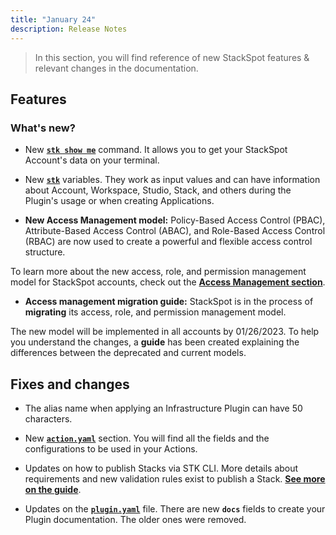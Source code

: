 ```yaml
---
title: "January 24"
description: Release Notes
---
```


> In this section, you will find reference of new StackSpot features & relevant changes in the documentation.

## **Features**

### **What's new?**

- New [**`stk show me`**](/en/home/stk-cli/commands/general-commands) command. It allows you to get your StackSpot Account's data on your terminal.

- New [**`stk`**](/en/create-use/create-content/plugin/create-plugin) variables. They work as input values and can have information about Account, Workspace, Studio, Stack, and others during the Plugin's usage or when creating Applications.

- **New Access Management model:** Policy-Based Access Control (PBAC), Attribute-Based Access Control (ABAC), and Role-Based Access Control (RBAC) are now used to create a powerful and flexible access control structure.

To learn more about the new access, role, and permission management model for StackSpot accounts, check out the [**Access Management section**](/en/home/account/organization/access-management/overview).

- **Access management migration guide:** StackSpot is in the process of **migrating** its access, role, and permission management model.

The new model will be implemented in all accounts by 01/26/2023.
To help you understand the changes, a **guide** has been created explaining the differences between the deprecated and current models.

## **Fixes and changes**

- The alias name when applying an Infrastructure Plugin can have 50 characters.

- New [**`action.yaml`**](/en/create-use/create-content/yaml-files/action-yaml) section. You will find all the fields and the configurations to be used in your Actions.

- Updates on how to publish Stacks via STK CLI. More details about requirements and new validation rules exist to publish a Stack. [**See more on the guide**](/en/create-use/create-content/stack/create-stack-starter-cli).

- Updates on the [**`plugin.yaml`**](/en/create-use/create-content/yaml-files/intro-yaml) file. There are new **`docs`** fields to create your Plugin documentation. The older ones were removed.